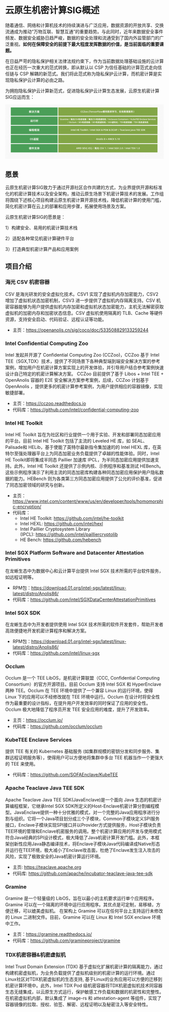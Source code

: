 # 云原生机密计算SIG概述

随着通信、网络和计算机技术的持续演进与广泛应用，数据资源的开放共享、交换流通成为推动“万物互联、智慧互通”的重要趋势。与此同时，近年来数据安全事件频发、数据安全威胁日趋严峻，数据的安全处理和流通受到了国内外监管部门的广泛重视。**如何在保障安全的前提下最大程度发挥数据的价值，是当前面临的重要课题。**

在日益严苛的隐私保护相关法律法规约束下，作为当前数据处理基础设施的云计算也正在经历一次重大的范式转换，即从默认以 CSP 为信任基础的计算范式走向信任链与 CSP 解耦的新范式。我们将此范式称为隐私保护云计算，而机密计算是实现隐私保护云计算的必由之路。

为拥抱隐私保护云计算新范式，促进隐私保护云计算生态发展，云原生机密计算SIG应运而生：

![image.png](materials/imgs/overview.png)

## 愿景

云原生机密计算SIG致力于通过开源社区合作共建的方式，为业界提供开源和标准化的机密计算技术以及安全架构，推动云原生场景下机密计算技术的发展。工作组将围绕下述核心项目构建云原生机密计算开源技术栈，降低机密计算的使用门槛，简化机密计算在云上的部署和应用步骤，拓展使用场景及方案。

云原生机密计算SIG的愿景是：

1）构建安全、易用的机密计算技术栈

2）适配各种常见机密计算硬件平台

3）打造典型机密计算产品和应用案例

## 项目介绍

### 海光 CSV 机密容器

CSV 是海光研发的安全虚拟化技术。CSV1 实现了虚拟机内存加密能力，CSV2 增加了虚拟机状态加密机制，CSV3 进一步提供了虚拟机内存隔离支持。CSV 机密容器能够为用户提供虚拟机内存加密和虚拟机状态加密能力，主机无法解密获取虚拟机的加密内存和加密状态信息。CSV 虚拟机使用隔离的 TLB、Cache 等硬件资源，支持安全启动、代码验证、远程认证等功能。

- 主页：https://openanolis.cn/sig/coco/doc/533508829133259244

### Intel Confidential Computing Zoo

Intel 发起并开源了 Confidential Computing Zoo (CCZoo)，CCZoo 基于 Intel TEE（SGX,TDX）技术，提供了不同场景下各种典型端到端安全解决方案的参考案例，增加用户在机密计算方案实现上的开发体验，并引导用户结合参考案例快速设计自己特定的机密计算解决方案。 CCZoo 目前提供了基于 Libos + Intel TEE + OpenAnolis 容器的 E2E 安全解决方案参考案例，后续，CCZoo 计划基于 OpenAnolis ，提供更多的机密计算参考案例，为用户提供相应的容器镜像，实现敏捷部署。

- 主页：https://cczoo.readthedocs.io
- 代码库：https://github.com/intel/confidential-computing-zoo

### Intel HE Toolkit

Intel HE Toolkit 旨在为社区和行业提供一个用于实验、开发和部署同态加密应用的平台。目前 Intel HE Toolkit 包括了主流的 Leveled HE 库，如 SEAL、Palisade和 HELib，基于使能了英特尔最新指令集加速的的 Intel HEXL 库，在英特尔至强处理器平台上为同态加密业务负载提供了卓越的性能体验。同时，Intel HE Toolkit即将集成半同态 Paillier 加速库 IPCL，为半同态加密应用提供加速支持。此外，Intel HE Toolkit 还提供了示例内核、示例程序和基准测试 HEBench。这些示例程序演示了利用主流的同态加密库构建各种同态加密应用保护用户隐私数据的能力。HEBench 则为各类第三方同态加密应用提供了公允的评价基准，促进了同态加密领域的研究与创新。

- 主页：https://www.intel.com/content/www/us/en/developer/tools/homomorphic-encryption/
- 代码库：
    - Intel HE Toolkit: https://github.com/intel/he-toolkit
    - Intel HEXL: https://github.com/intel/hexl
    - Intel Paillier Cryptosystem Library (IPCL): https://github.com/intel/pailliercryptolib
    - HE Bench: https://github.com/hebench

### Intel SGX Platform Software and Datacenter Attestation Primitives

在龙蜥生态中为数据中心和云计算平台提供 Intel SGX 技术所需的平台软件服务，如远程证明等。
- RPM包：https://download.01.org/intel-sgx/latest/linux-latest/distro/Anolis86/
- 代码库：https://github.com/intel/SGXDataCenterAttestationPrimitives

### Intel SGX SDK

在龙蜥生态中为开发者提供使用 Intel SGX 技术所需的软件开发套件，帮助开发者高效便捷地开发机密计算程序和解决方案。
- RPM包：https://download.01.org/intel-sgx/latest/linux-latest/distro/Anolis86/
- 代码库：https://github.com/intel/linux-sgx

### Occlum

Occlum 是一个 TEE LibOS，是机密计算联盟（CCC, Confidential Computing Consortium）的官方开源项目。目前 Occlum 支持 Intel SGX 和 HyperEnclave 两种 TEE。Occlum 在 TEE 环境中提供了一个兼容 Linux 的运行环境，使得 Linux 下的应用可以不经修改就在 TEE 环境中运行。Occlum 在设计时将安全性作为最重要的设计指标，在提升用户开发效率的同时保证了应用的安全性。Occlum 极大地降低了程序员开发 TEE 安全应用的难度，提升了开发效率。
- 主页：https://occlum.io/
- 代码库：https://github.com/occlum/occlum

### KubeTEE Enclave Services

提供 TEE 有关的 Kubernetes 基础服务 (如集群规模的密钥分发和同步服务、集群远程证明服务等），使得用户可以方便地将集群中多台 TEE 机器当作一个更强大的 TEE 来使用。
- 代码库：https://github.com/SOFAEnclave/KubeTEE

### Apache Teaclave Java TEE SDK

Apache Teaclave Java TEE SDK(JavaEnclave)是一个面向 Java 生态的机密计算编程框架，它继承Intel SGX SDK所定义的Host-Enclave机密计算分割编程模型。JavaEnclave提供一种十分优雅的模式，对一个完整的Java应用程序进行分割与组织。它将一个Java项目划分成三个子模块，Common子模块定义SPI服务接口，Enclave子模块实现SPI接口并以Provider方式提供服务，Host子模块负责TEE环境的管理和Enclave机密服务的调用。整个机密计算应用的开发与使用模式符合Java经典的SPI设计模式，极大降低了Java机密计算开发门槛。此外，本框架创新性应用Java静态编译技术，将Enclave子模块Java代码编译成Native形态并运行在TEE环境，极大减小了Enclave攻击面，杜绝了Enclave发生注入攻击的风险，实现了极致安全的Java机密计算运行环境。
- 主页: https://teaclave.apache.org
- 代码库: https://github.com/apache/incubator-teaclave-java-tee-sdk

### Gramine

Gramine 是一个轻量级的 LibOS，旨在以最小的主机要求运行单个应用程序。Gramine 可以在一个隔离的环境中运行应用程序。其优点是可定制，易移植，方便迁移，可以媲美虚拟机。
在架构上 Gramine 可以在任何平台上支持运行未修改的 Linux 二进制文件。目前，Gramine 可以在 Linux 和 Intel SGX enclave 环境中工作。
- 主页：https://gramine.readthedocs.io/
- 代码库：https://github.com/gramineproject/gramine

### TDX机密容器&机密虚拟机

Intel Trust Domain Extension (TDX) 基于虚拟化扩展机密计算的隔离能力，通过构建机密虚拟机，为业务负载提供了虚拟机级别的机密计算的运行环境。通过Linux社区对TDX机密虚拟机的生态支持, 基于Linux的业务应用可以方便的迁移到机密计算环境中。此外，Intel TDX Pod 级机密容器将TDX机密虚拟机技术同容器生态无缝集成，以云原生方式运行，保护敏感工作负载和数据的机密性和完整性。在机密虚拟机内部，默认集成了 image-rs 和 attestation-agent 等组件，实现了容器镜像的拉取、授权、验签、解密、远程证明以及秘密注入等安全特性。
